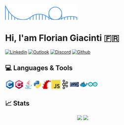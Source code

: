 <img src="images/banner.svg"></img>

# Hi, I'am Florian Giacinti :fr: 
[![Linkedin](https://img.shields.io/badge/-LinkedIn-blue?style=flat&logo=Linkedin&logoColor=white)](https://www.linkedin.com/in/florian-giacinti-8b9684194/)
[![Outlook](https://img.shields.io/badge/-Outlook-0078D4?style=flat&logo=Microsoft-Outlook&logoColor=white)](mailto:f.giacinti@outlook.com)
[![Discord](https://img.shields.io/badge/-Discord-7289DA?style=flat&logo=Discord&logoColor=white)](https://discordapp.com/users/244853581994393600)
[![Github](https://img.shields.io/badge/-Github-23272A?style=flat&logo=Github&logoColor=white)](https://github.com/MrUnic0rn0)

## :computer: Languages & Tools
<img src = 'https://raw.githubusercontent.com/devicons/devicon/master/icons/c/c-original.svg' width='30'/><img src = 'https://raw.githubusercontent.com/devicons/devicon/master/icons/cplusplus/cplusplus-original.svg' width='30'/><img src = 'https://raw.githubusercontent.com/devicons/devicon/master/icons/java/java-original.svg' width='30'/><img src = 'https://raw.githubusercontent.com/devicons/devicon/master/icons/python/python-original.svg' width='30'/><img src = 'https://raw.githubusercontent.com/devicons/devicon/master/icons/rails/rails-plain.svg' width='30'/><img src = 'https://raw.githubusercontent.com/devicons/devicon/master/icons/javascript/javascript-original.svg' width='30'/><img src = 'https://raw.githubusercontent.com/devicons/devicon/master/icons/apachekafka/apachekafka-original.svg' width='30'/><img src = 'https://raw.githubusercontent.com/devicons/devicon/master/icons/php/php-original.svg' width='30'/><img src = 'https://raw.githubusercontent.com/devicons/devicon/master/icons/docker/docker-original.svg' width='30'/><img src = 'https://raw.githubusercontent.com/devicons/devicon/master/icons/arduino/arduino-original.svg' width='30'/>

## :chart_with_upwards_trend:	Stats

<p align="center">
  <img width="48%" src="https://github-readme-stats.vercel.app/api?username=MrUnic0rn0&show_icons=true&hide_border=true" />
  <img width="48%" src="https://github-readme-streak-stats.herokuapp.com/?user=MrUnic0rn0&hide_border=true" />
</p>
